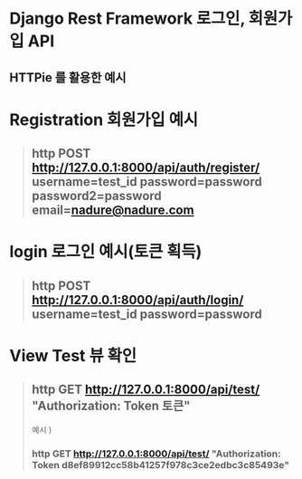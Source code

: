 # Django Rest Framework 로그인, 회원가입 API


## HTTPie 를 활용한 예시

# Registration 회원가입 예시
> ## http POST http://127.0.0.1:8000/api/auth/register/ username=test_id password=password password2=password email=nadure@nadure.com

# login 로그인 예시(토큰 획득)

> ## http POST http://127.0.0.1:8000/api/auth/login/ username=test_id password=password

# View Test 뷰 확인
> ## http GET http://127.0.0.1:8000/api/test/ "Authorization: Token 토큰"
> 예시 )
> ### http GET http://127.0.0.1:8000/api/test/ "Authorization: Token d8ef89912cc58b41257f978c3ce2edbc3c85493e"

